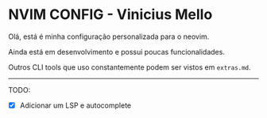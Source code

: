 # NVIM CONFIG - Vinicius Mello

Olá, está é minha configuração personalizada para o neovim.

Ainda está em desenvolvimento e possui poucas funcionalidades.

Outros CLI tools que uso constantemente podem ser vistos em `extras.md`.

---

TODO:

- [X] Adicionar um LSP e autocomplete <!-- OK, eu sei que não é o melhor do mundo mas já serve-->
